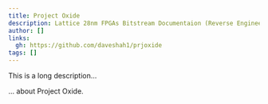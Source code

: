 ```yaml
---
title: Project Oxide
description: Lattice 28nm FPGAs Bitstream Documentaion (Reverse Engineered)
author: []
links:
  gh: https://github.com/daveshah1/prjoxide
tags: []
---
```


This is a long description...
<!--more-->
... about Project Oxide.
